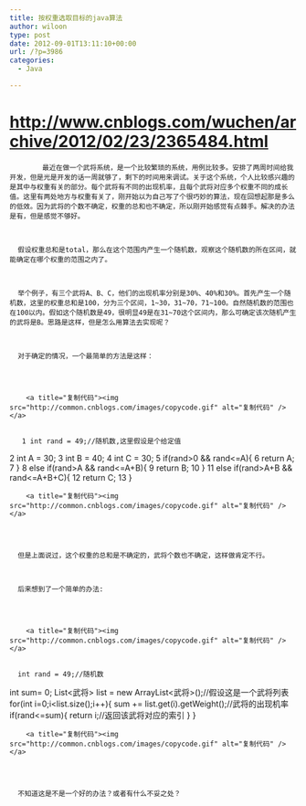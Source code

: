 ```yaml
---
title: 按权重选取目标的java算法
author: wiloon
type: post
date: 2012-09-01T13:11:10+00:00
url: /?p=3986
categories:
  - Java

---
```

# <http://www.cnblogs.com/wuchen/archive/2012/02/23/2365484.html>

  <div id="cnblogs_post_body">
    
            最近在做一个武将系统，是一个比较繁琐的系统，用例比较多。安排了两周时间给我开发，但是光是开发的话一周就够了，剩下的时间用来调试。关于这个系统，个人比较感兴趣的是其中与权重有关的部分。每个武将有不同的出现机率，且每个武将对应多个权重不同的成长值。这里有两处地方与权重有关了，刚开始以为自己写了个很巧妙的算法，现在回想起那是多么的低效。因为武将的个数不确定，权重的总和也不确定，所以刚开始感觉有点棘手。解决的办法是有，但是感觉不够好。
    
    
    
      假设权重总和是total，那么在这个范围内产生一个随机数，观察这个随机数的所在区间，就能确定在哪个权重的范围之内了。
    
    
    
      举个例子，有三个武将A、B、C，他们的出现机率分别是30%、40%和30%。首先产生一个随机数，这里的权重总和是100，分为三个区间，1~30，31~70，71~100。自然随机数的范围也在100以内。假如这个随机数是49，很明显49是在31~70这个区间内，那么可确定该次随机产生的武将是B。思路是这样，但是怎么用算法去实现呢？
    
    
    
      对于确定的情况，一个最简单的方法是这样：
    
    
    
      
        <a title="复制代码"><img src="http://common.cnblogs.com/images/copycode.gif" alt="复制代码" /></a>
      
      
       1 int rand = 49;//随机数,这里假设是个给定值
 2 int A = 30;
 3 int B = 40;
 4 int C = 30;
 5 if(rand>0 && rand<=A){
 6 return A;
 7 }
 8 else if(rand>A && rand<=A+B){
 9 return B;
10 }
11 else if(rand>A+B && rand<=A+B+C){
12 return C;
13 }
      
      
        <a title="复制代码"><img src="http://common.cnblogs.com/images/copycode.gif" alt="复制代码" /></a>
      
    
    
    
      但是上面说过，这个权重的总和是不确定的，武将个数也不确定，这样做肯定不行。
    
    
    
      后来想到了一个简单的办法:
    
    
    
      
        <a title="复制代码"><img src="http://common.cnblogs.com/images/copycode.gif" alt="复制代码" /></a>
      
      
      int rand = 49;//随机数
int sum= 0;
List<武将> list = new ArrayList<武将>();//假设这是一个武将列表
for(int i=0;i<list.size();i++){
sum += list.get(i).getWeight();//武将的出现机率
if(rand<=sum){
return i;//返回该武将对应的索引
}
}
      
      
        <a title="复制代码"><img src="http://common.cnblogs.com/images/copycode.gif" alt="复制代码" /></a>
      
    
    
    
      不知道这是不是一个好的办法？或者有什么不妥之处？
  
